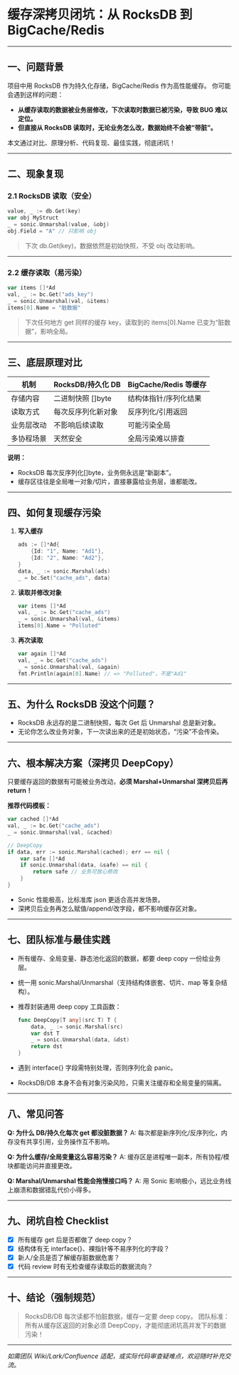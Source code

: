 # 缓存深拷贝闭坑：从 RocksDB 到 BigCache/Redis

---

## 一、问题背景

项目中用 RocksDB 作为持久化存储，BigCache/Redis 作为高性能缓存。
你可能会遇到这样的问题：

* **从缓存读取的数据被业务层修改，下次读取时数据已被污染，导致 BUG 难以定位。**
* **但直接从 RocksDB 读取时，无论业务怎么改，数据始终不会被“带脏”。**

本文通过对比、原理分析、代码复现、最佳实践，彻底闭坑！

---

## 二、现象复现

### 2.1 RocksDB 读取（安全）

```go
value, _ := db.Get(key)
var obj MyStruct
_ = sonic.Unmarshal(value, &obj)
obj.Field = "A" // 只影响 obj
```

> 下次 db.Get(key)，数据依然是初始快照，不受 obj 改动影响。

---

### 2.2 缓存读取（易污染）

```go
var items []*Ad
val, _ := bc.Get("ads_key")
_ = sonic.Unmarshal(val, &items)
items[0].Name = "脏数据"
```

> 下次任何地方 get 同样的缓存 key，读取到的 items\[0].Name 已变为“脏数据”，影响全局。

---

## 三、底层原理对比

| 机制    | RocksDB/持久化 DB | BigCache/Redis 等缓存 |
| ----- | -------------- | ------------------ |
| 存储内容  | 二进制快照 \[]byte  | 结构体指针/序列化结果        |
| 读取方式  | 每次反序列化新对象      | 反序列化/引用返回          |
| 业务层改动 | 不影响后续读取        | 可能污染全局             |
| 多协程场景 | 天然安全           | 全局污染难以排查           |

**说明：**

* RocksDB 每次反序列化\[]byte，业务侧永远是“新副本”。
* 缓存区往往是全局唯一对象/切片，直接暴露给业务层，谁都能改。

---

## 四、如何复现缓存污染

1. **写入缓存**

   ```go
   ads := []*Ad{
       {Id: "1", Name: "Ad1"},
       {Id: "2", Name: "Ad2"},
   }
   data, _ := sonic.Marshal(ads)
   _ = bc.Set("cache_ads", data)
   ```

2. **读取并修改对象**

   ```go
   var items []*Ad
   val, _ := bc.Get("cache_ads")
   _ = sonic.Unmarshal(val, &items)
   items[0].Name = "Polluted"
   ```

3. **再次读取**

   ```go
   var again []*Ad
   val, _ = bc.Get("cache_ads")
   _ = sonic.Unmarshal(val, &again)
   fmt.Println(again[0].Name) // => "Polluted"，不是"Ad1"
   ```

---

## 五、为什么 RocksDB 没这个问题？

* RocksDB 永远存的是二进制快照，每次 Get 后 Unmarshal 总是新对象。
* 无论你怎么改业务对象，下一次读出来的还是初始状态，“污染”不会传染。

---

## 六、根本解决方案（深拷贝 DeepCopy）

只要缓存返回的数据有可能被业务改动，**必须 Marshal+Unmarshal 深拷贝后再 return！**

**推荐代码模板：**

```go
var cached []*Ad
val, _ := bc.Get("cache_ads")
_ = sonic.Unmarshal(val, &cached)

// DeepCopy
if data, err := sonic.Marshal(cached); err == nil {
    var safe []*Ad
    if sonic.Unmarshal(data, &safe) == nil {
        return safe // 业务可放心修改
    }
}
```

* Sonic 性能极高，比标准库 json 更适合高并发场景。
* 深拷贝后业务再怎么赋值/append/改字段，都不影响缓存区对象。

---

## 七、团队标准与最佳实践

* 所有缓存、全局变量、静态池化返回的数据，都要 deep copy 一份给业务层。

* 统一用 sonic.Marshal/Unmarshal（支持结构体嵌套、切片、map 等复杂结构）。

* 推荐封装通用 deep copy 工具函数：

  ```go
  func DeepCopy[T any](src T) T {
      data, _ := sonic.Marshal(src)
      var dst T
      _ = sonic.Unmarshal(data, &dst)
      return dst
  }
  ```

* 遇到 interface{} 字段需特别处理，否则序列化会 panic。

* RocksDB/DB 本身不会有对象污染风险，只需关注缓存和全局变量的隔离。

---

## 八、常见问答

**Q: 为什么 DB/持久化每次 get 都没脏数据？**
A: 每次都是新序列化/反序列化，内存没有共享引用，业务操作互不影响。

**Q: 为什么缓存/全局变量这么容易污染？**
A: 缓存区是进程唯一副本，所有协程/模块都能访问并直接更改。

**Q: Marshal/Unmarshal 性能会拖慢接口吗？**
A: 用 Sonic 影响极小，远比业务线上崩溃和数据错乱代价小得多。

---

## 九、闭坑自检 Checklist

* [x] 所有缓存 get 后是否都做了 deep copy？
* [x] 结构体有无 interface{}、裸指针等不易序列化的字段？
* [x] 新人/全员是否了解缓存脏数据危害？
* [x] 代码 review 时有无检查缓存读取后的数据流向？

---

## 十、结论（强制规范）

> RocksDB/DB 每次读都不怕脏数据，缓存一定要 deep copy。
> 团队标准：所有从缓存区返回的对象必须 DeepCopy，才能彻底闭坑高并发下的数据污染！

---

*如需团队 Wiki/Lark/Confluence 适配，或实际代码审查疑难点，欢迎随时补充交流。*
